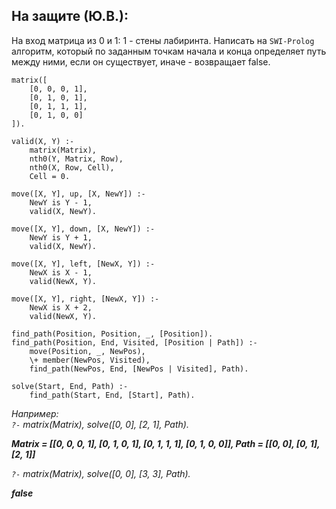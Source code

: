 ## На защите (Ю.В.):  
На вход матрица из 0 и 1: 1 - стены лабиринта. Написать на `SWI-Prolog` алгоритм, который по заданным точкам начала и конца определяет путь между ними, если он существует, иначе - возвращает false.  

```SWI-Prolog
matrix([
    [0, 0, 0, 1],
    [0, 1, 0, 1],
    [0, 1, 1, 1],
    [0, 1, 0, 0]
]).

valid(X, Y) :-
    matrix(Matrix),
    nth0(Y, Matrix, Row),
    nth0(X, Row, Cell),
    Cell = 0.

move([X, Y], up, [X, NewY]) :-
    NewY is Y - 1,
    valid(X, NewY).

move([X, Y], down, [X, NewY]) :-
    NewY is Y + 1,
    valid(X, NewY).

move([X, Y], left, [NewX, Y]) :-
    NewX is X - 1,
    valid(NewX, Y).

move([X, Y], right, [NewX, Y]) :-
    NewX is X + 2,
    valid(NewX, Y).

find_path(Position, Position, _, [Position]).
find_path(Position, End, Visited, [Position | Path]) :-
    move(Position, _, NewPos),
    \+ member(NewPos, Visited),
    find_path(NewPos, End, [NewPos | Visited], Path).

solve(Start, End, Path) :-
    find_path(Start, End, [Start], Path).
```

_Например:_  
_`?-` matrix(Matrix), 
solve([0, 0], [2, 1], Path)._  

***Matrix = [[0, 0, 0, 1], [0, 1, 0, 1], [0, 1, 1, 1], [0, 1, 0, 0]],
Path = [[0, 0], [0, 1], [2, 1]]***  

_`?-` matrix(Matrix), 
solve([0, 0], [3, 3], Path)._  

***false***  
